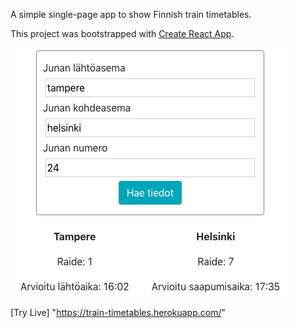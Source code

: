 A simple single-page app to show Finnish train timetables.

This project was bootstrapped with [Create React App](https://github.com/facebook/create-react-app).

<img src="./trainshot.png"></img>


[Try Live] "https://train-timetables.herokuapp.com/"
